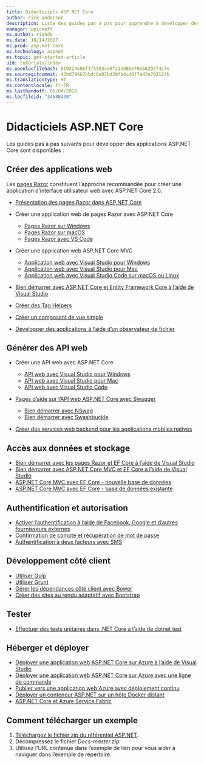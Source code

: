 ```yaml
---
title: Didacticiels ASP.NET Core
author: rick-anderson
description: Liste des guides pas à pas pour apprendre à développer des applications ASP.NET Core.
manager: wpickett
ms.author: riande
ms.date: 10/14/2017
ms.prod: asp.net-core
ms.technology: aspnet
ms.topic: get-started-article
uid: tutorials/index
ms.openlocfilehash: 019224e86f1f5583ce0f212d8be70e8829274c7e
ms.sourcegitcommit: 43bd79667bbdc8a07bd39fb4cd6f7ad3e70212fb
ms.translationtype: HT
ms.contentlocale: fr-FR
ms.lasthandoff: 06/04/2018
ms.locfileid: "34688430"
---
```

# <a name="aspnet-core-tutorials"></a>Didacticiels ASP.NET Core

Les guides pas à pas suivants pour développer des applications ASP.NET Core sont disponibles :

## <a name="build-web-apps"></a>Créer des applications web

Les [pages Razor](xref:mvc/razor-pages/index) constituent l’approche recommandée pour créer une application d’interface utilisateur web avec ASP.NET Core 2.0.

* [Présentation des pages Razor dans ASP.NET Core](xref:mvc/razor-pages/index)
* Créer une application web de pages Razor avec ASP.NET Core

   * [Pages Razor sur Windows](xref:tutorials/razor-pages/index)
   * [Pages Razor sur macOS](xref:tutorials/razor-pages-mac/index)
   * [Pages Razor avec VS Code](xref:tutorials/razor-pages-vsc/index)  

* Créer une application web ASP.NET Core MVC

   * [Application web avec Visual Studio pour Windows](xref:tutorials/first-mvc-app/index)
   * [Application web avec Visual Studio pour Mac](xref:tutorials/first-mvc-app-mac/index)
   * [Application web avec Visual Studio Code sur macOS ou Linux](xref:tutorials/first-mvc-app-xplat/index)

* [Bien démarrer avec ASP.NET Core et Entity Framework Core à l’aide de Visual Studio](xref:data/ef-mvc/index)
* [Créer des Tag Helpers](xref:mvc/views/tag-helpers/authoring)
* [Créer un composant de vue simple](xref:mvc/views/view-components#walkthrough-creating-a-simple-view-component)
* [Développer des applications à l’aide d’un observateur de fichier](xref:tutorials/dotnet-watch)

## <a name="build-web-apis"></a>Générer des API web
* Créer une API web avec ASP.NET Core

  * [API web avec Visual Studio pour Windows](xref:tutorials/first-web-api)
  * [API web avec Visual Studio pour Mac](xref:tutorials/first-web-api-mac)
  * [API web avec Visual Studio Code](xref:tutorials/web-api-vsc)

* [Pages d’aide sur l’API web ASP.NET Core avec Swagger](xref:tutorials/web-api-help-pages-using-swagger)
  * [Bien démarrer avec NSwag](xref:tutorials/get-started-with-nswag)
  * [Bien démarrer avec Swashbuckle](xref:tutorials/get-started-with-swashbuckle)

* [Créer des services web backend pour les applications mobiles natives](xref:mobile/native-mobile-backend)

## <a name="data-access-and-storage"></a>Accès aux données et stockage
* [Bien démarrer avec les pages Razor et EF Core à l’aide de Visual Studio](xref:data/ef-rp/intro)
* [Bien démarrer avec ASP.NET Core MVC et EF Core à l’aide de Visual Studio](xref:data/ef-mvc/index)
* [ASP.NET Core MVC avec EF Core - nouvelle base de données](/ef/core/get-started/aspnetcore/new-db)
* [ASP.NET Core MVC avec EF Core - base de données existante](/ef/core/get-started/aspnetcore/existing-db)

## <a name="authentication-and-authorization"></a>Authentification et autorisation
* [Activer l’authentification à l’aide de Facebook, Google et d’autres fournisseurs externes](xref:security/authentication/social/index)
* [Confirmation de compte et récupération de mot de passe](xref:security/authentication/accconfirm)
* [Authentification à deux facteurs avec SMS](xref:security/authentication/2fa)

## <a name="client-side-development"></a>Développement côté client
* [Utiliser Gulp](xref:client-side/using-gulp)
* [Utiliser Grunt](xref:client-side/using-grunt)
* [Gérer les dépendances côté client avec Bower](xref:client-side/bower)
* [Créer des sites au rendu adaptatif avec Bootstrap](xref:client-side/bootstrap)

## <a name="test"></a>Tester
* [Effectuer des tests unitaires dans .NET Core à l’aide de dotnet test](/dotnet/articles/core/testing/unit-testing-with-dotnet-test)

## <a name="host-and-deploy"></a>Héberger et déployer
* [Déployer une application web ASP.NET Core sur Azure à l’aide de Visual Studio](xref:tutorials/publish-to-azure-webapp-using-vs)
* [Déployer une application web ASP.NET Core sur Azure avec une ligne de commande](xref:tutorials/publish-to-azure-webapp-using-cli)
* [Publier vers une application web Azure avec déploiement continu](xref:host-and-deploy/azure-apps/azure-continuous-deployment)
* [Déployer un conteneur ASP.NET sur un hôte Docker distant](/azure/vs-azure-tools-docker-hosting-web-apps-in-docker)
* [ASP.NET Core et Azure Service Fabric](/azure/service-fabric/service-fabric-add-a-web-frontend)

<a name="download"></a> 
## <a name="how-to-download-a-sample"></a>Comment télécharger un exemple
1. [Téléchargez le fichier zip du référentiel ASP.NET](https://codeload.github.com/aspnet/Docs/zip/master).
1. Décompressez le fichier *Docs-master.zip*.
1. Utilisez l’URL contenue dans l’exemple de lien pour vous aider à naviguer dans l’exemple de répertoire. 
